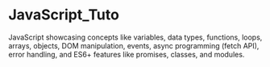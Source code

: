 # JavaScript_Tuto
JavaScript showcasing concepts like variables, data types, functions, loops, arrays, objects, DOM manipulation, events, async programming (fetch API), error handling, and ES6+ features like promises, classes, and modules.
